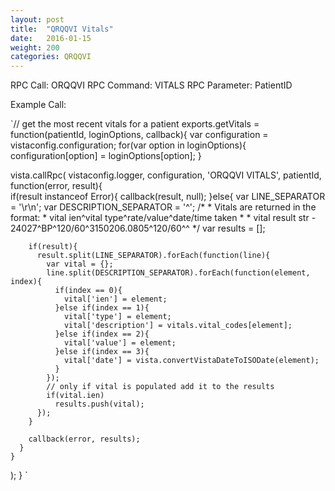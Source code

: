 ```yaml
---
layout: post
title:  "QRQQVI Vitals"
date:   2016-01-15
weight: 200
categories: QRQQVI
---
```



RPC Call: ORQQVI
RPC Command: VITALS
RPC Parameter: PatientID

Example Call:


`// get the most recent vitals for a patient
exports.getVitals = function(patientId, loginOptions, callback){
  var configuration = vistaconfig.configuration;
  for(var option in loginOptions){
    configuration[option] = loginOptions[option];
  }
  
  vista.callRpc(
    vistaconfig.logger, 
    configuration, 
    'ORQQVI VITALS', 
    patientId, 
    function(error, result){  
      if(result instanceof Error){
        callback(result, null);
      }else{
        var LINE_SEPARATOR = '\r\n';
        var DESCRIPTION_SEPARATOR = '^';
        /*
        * Vitals are returned in the format:
        * vital ien^vital type^rate/value^date/time taken
        *
        * vital result str - 24027^BP^120/60^3150206.0805^120/60^^
        */
        var results = [];
        
        if(result){
          result.split(LINE_SEPARATOR).forEach(function(line){
            var vital = {};
            line.split(DESCRIPTION_SEPARATOR).forEach(function(element, index){
              if(index == 0){
                vital['ien'] = element;
              }else if(index == 1){
                vital['type'] = element;
                vital['description'] = vitals.vital_codes[element];
              }else if(index == 2){
                vital['value'] = element;
              }else if(index == 3){
                vital['date'] = vista.convertVistaDateToISODate(element); 
              }
            });
            // only if vital is populated add it to the results
            if(vital.ien)
              results.push(vital);
          });
        }
        
        callback(error, results);
      }
    }
  );
}
`